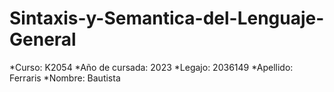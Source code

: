# Sintaxis-y-Semantica-del-Lenguaje-General
*Curso: K2054
*Año de cursada: 2023
*Legajo: 2036149
*Apellido: Ferraris
*Nombre: Bautista
